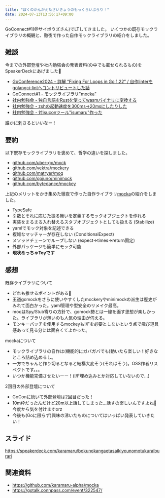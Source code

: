 ```yaml
---
title: "ぼくのかんがえたさいきょうのもっくらいぶらり！"
date: 2024-07-13T13:56:17+09:00
---
```



GoConnect#1(@サイボウズさん)でLTしてきました。
いくつかの既存モックライブラリの概観と、徹夜で作った自作モックライブラリの紹介をしました。

<!--more-->

## 雑談

今までの外部登壇や社内勉強会の発表資料(の中でも載せられるもの)をSpeakerDeckにあげました👏

- [GoConference2024 - 詳解 “Fixing For Loops in Go 1.22” / 自作linterをgolangci-lintへコントリビュートした話](https://speakerdeck.com/karamaru/xiang-jie-fixing-for-loops-in-go-1-dot-22-zi-zuo-linterwogolangci-linthekontoribiyutositahua)
- [GoConnect#1 - モックライブラリ"mocka"](https://speakerdeck.com/karamaru/bokunokangaetasaikiyounomotukuraiburari)
- [社内勉強会 - 独自言語をRustを使ってwasmバイナリに変換する](https://speakerdeck.com/karamaru/zi-zuo-yan-yu-worustdewasmnikonpairusuru)
- [社内勉強会 - zshの起動速度を300ms->20msにしたりした](https://speakerdeck.com/karamaru/zsh-star-dan-desukutotupuhuan-jing-zui-su-womu-zhi-site)
- [社内勉強会 - 対isuconツール"isumaru"作った](https://speakerdeck.com/karamaru/dui-isuconmetorikusuturu-isumaruzuo-tuta)


誰かに刺さるといいなー！

## 要約

以下既存モックライブラリを褒めて、哲学の違いを探しました。
- [github.com/uber-go/mock](github.com/uber-go/mock)
- [github.com/vektra/mockery](github.com/vektra/mockery)
- [github.com/matryer/moq](github.com/matryer/moq)
- [github.com/gojuno/minimock](github.com/gojuno/minimock)
- [github.com/bytedance/mockey](github.com/bytedance/mockey)

上記のメリットをかき集めた徹夜で作った自作ライブラリ[mocka](https://github.com/karamaru-alpha/mocka)の紹介をしました。
- TypeSafe
- 引数とそれに応じた振る舞いを定義するモックオブジェクトを作れる
- 実装をまるまる入れ替えるスタブオブジェクトとしても扱える (Stabilize)
- yamlでモック対象を記述できる
- 複雑なマッチャーが存在しない (ConditionalExpect)
- メソッドチェーンでループしない (expect->times->return固定)
- 外部パッケージも簡単にモック可能
- **現状めっちゃToyです**

## 感想

既存ライブラリについて
- どれも推せるポイントがある👏
- 王道gomockをさらに使いやすくしたmockeryやminimockの派生は歴史がみれて面白かった。yaml管理や型安全のリメイク最高。
- moqはSpy/Stub寄りの方針で、gomock勢とは一線を画す思想が楽しかった。ライブラリが薄いのも人気の理由が伺える。
- モンキーパッチを使用するmockeyもI/Fを必要としないという点で飛び道具感あって見る分には面白くてよかった。

mockaについて
- モックライブラリの自作は(機能的にガバガバでも)動いたら楽しい！好きなところ詰め込めるし。
- 一方でちゃんと作り切るとなると結構大変そう(それはそう)。OSS作者リスペクトです。。。
- いつか機能完備させたいーー！(I/F埋め込みとか対応していないので...)

2回目の外部登壇について
- GoConに続いて外部登壇は2回目だった！
- 10m枠だったんだけど20m以上話してしまった...話すの楽しいんですよね🥺 今度から気を付けますorz
- 今後も(Goに限らず)興味の沸いたものについてはいっぱい発表していきたい！

## スライド

https://speakerdeck.com/karamaru/bokunokangaetasaikiyounomotukuraiburari

## 関連資料

- https://github.com/karamaru-alpha/mocka
- https://gotalk.connpass.com/event/322547/
